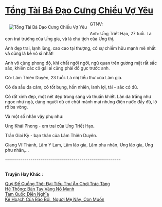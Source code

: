 <a href="https://utruyen.com/tong-tai-ba-dao-cung-chieu-vo-yeu/25055/" title="Tổng Tài Bá Đạo Cưng Chiều Vợ Yêu"><h1>Tổng Tài Bá Đạo Cưng Chiều Vợ Yêu</h1></a><div style="display:table"><img align="right" style="float: left; padding: 10px;" src="https://utruyen.com/images/story/200x260/tong-tai-ba-dao-cung-chieu-vo-yeu.jpg" alt="Tổng Tài Bá Đạo Cưng Chiều Vợ Yêu">GTNV:<p></p>Anh: Ưng Triết Hạo, 27 tuổi. Là con trai trưởng của Ưng gia, và là chủ tịch của Ưng thị. <p></p>Anh đẹp trai, lạnh lùng, cao cao tại thượng, có sự chiếm hữu mạnh mẽ nhất và cũng là kẻ vô sỉ nhất!<p></p>Anh vô cùng phong độ, khí chất ngời ngời, ngũ quan trên gương mặt rất sắc sảo, khiến các cô gái ai cũng phải đổ gục trước anh. <p></p>Cô: Lâm Thiên Duyên, 23 tuổi. Là nhị tiểu thư của Lâm gia. <p></p>Cô đa sầu đa cảm, cô tốt bụng, hồn nhiên, lanh lợi, tài - sắc có đủ. <p></p>Cô rất xinh đẹp, một nét đẹp trong sáng và thuần khiết. Làn da trắng như ngọc như ngà, dáng người dù có chút mảnh mai nhưng điện nước đầy đủ, lộ rõ ba vòng. <p></p>Và một số nhân vậy phụ như:<p></p>Ưng Khải Phong - em trai của Ưng Triết Hạo. <p></p>Trần Giai Kỳ - bạn thân của Lâm Thiên Duyên.<p></p>Giang Vĩ Thành, Lâm Y Lam, Lâm lão gia, Lâm phu nhân, Ưng lão gia, Ưng phu nhân,...<p></p>-----------------------------------------------------------</div><p><br><b>Truyện Hay Khác :</b></p><a href="https://utruyen.com/quy-de-cuong-the-dai-tieu-thu-an-choi-trac-tang/17386/" alt="Quỷ Đế Cuồng Thê: Đại Tiểu Thư Ăn Chơi Trác Táng">Quỷ Đế Cuồng Thê: Đại Tiểu Thư Ăn Chơi Trác Táng</a><br/><a href="https://www.pinterest.com/pin/748230925577426964" alt="Hệ Thống: Bàn Tay Vàng Nổ Mạnh">Hệ Thống: Bàn Tay Vàng Nổ Mạnh</a><br/><a href="https://truyenngontinhay.wordpress.com/2019/10/03/tam-quoc-dien-nghia/" alt="Tam Quốc Diễn Nghĩa">Tam Quốc Diễn Nghĩa</a><br/><a href="https://github.com/quanluxury/ngontinhhot/tree/master/truyenhay/17573/" alt="Kế Hoạch Của Bảo Bối: Người Mẹ Này, Con Muốn">Kế Hoạch Của Bảo Bối: Người Mẹ Này, Con Muốn</a><br/>